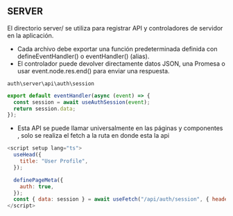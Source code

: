## SERVER
El directorio server/ se utiliza para registrar API y controladores de servidor en la aplicación.

 - Cada archivo debe exportar una función predeterminada definida con defineEventHandler() o eventHandler() (alias).
 - El controlador puede devolver directamente datos JSON, una Promesa o usar event.node.res.end() para enviar una respuesta.

`auth\server\api\auth\session`
```javascript
export default eventHandler(async (event) => {
  const session = await useAuthSession(event);
  return session.data;
});
```
 - Esta API se puede llamar universalmente en las páginas y componentes , solo se realiza el fetch a la ruta en donde esta la api 
```javascript
<script setup lang="ts">
  useHead({
    title: "User Profile",
  });

  definePageMeta({
    auth: true,
  });
  const { data: session } = await useFetch("/api/auth/session", { headers: useRequestHeaders(['cookie'])});
</script>
```
